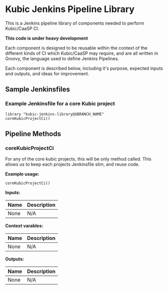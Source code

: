 Kubic Jenkins Pipeline Library
==============================

This is a Jenkins pipeline library of components needed to perform Kubic/CaaSP
CI.

**This code is under heavy development**

Each component is designed to be reusable within the context of the different
kinds of CI which Kubic/CaaSP may require, and are all written in Groovy, the
language used to define Jenkins Pipelines.

Each component is described below, including it's purpose, expected inputs and
outputs, and ideas for improvement.

Sample Jenkinsfiles
-------------------

### Example Jenkinsfile for a core Kubic project

    library "kubic-jenkins-library@$BRANCH_NAME"
    coreKubicProjectCi()

Pipeline Methods
----------------

### coreKubicProjectCi

For any of the core kubic projects, this will be only method called. This allows us to
keep each projects Jenkinsfile slim, and reuse code.

**Example usage:**

    coreKubicProjectCi()

**Inputs:**

| Name | Description |
|:-----|:------------|
| None | N/A         |

**Context varables:**

| Name | Description |
|:-----|:------------|
| None | N/A         |

**Outputs:**

| Name | Description |
|:-----|:------------|
| None | N/A         |
